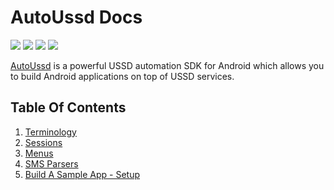 # AutoUssd Docs

![](https://img.shields.io/badge/version-2.0.0-blue) ![](https://img.shields.io/badge/platform-android%20|%20flutter-brightgreen) ![](https://img.shields.io/badge/min%20sdk%20version-API%2023-orange) ![](https://img.shields.io/badge/min%20flutter%20version-2.5.3-orange)

[AutoUssd](https://autoussd.com) is a powerful USSD automation SDK for Android which allows you to build Android applications on top of USSD services.



## Table Of Contents

1. [Terminology](./01.Terminology.md)
2. [Sessions](./02.Sessions.md)
3. [Menus](./03.Menus.md)
4. [SMS Parsers](./04.Parsers.md)
5. [Build A Sample App - Setup](./05.Build-Sample-App-Setup.md)


